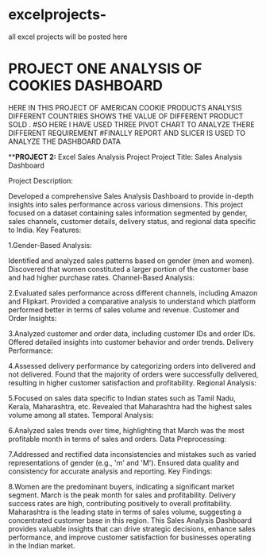 # excelprojects-
all excel projects will be posted here 
# PROJECT ONE ANALYSIS OF COOKIES DASHBOARD 
HERE IN THIS PROJECT OF AMERICAN COOKIE PRODUCTS ANALYSIS DIFFERENT COUNTRIES SHOWS THE VALUE OF DIFFERENT PRODUCT SOLD .
#SO HERE I HAVE USED  THREE PIVOT CHART TO ANALYZE THERE DIFFERENT REQUIREMENT
#FINALLY REPORT AND SLICER IS USED TO ANALYZE THE DASHBOARD DATA 


****PROJECT 2:**
Excel Sales Analysis Project 
Project Title: Sales Analysis Dashboard

Project Description:

Developed a comprehensive Sales Analysis Dashboard to provide in-depth insights into sales performance across various dimensions. This project focused on a dataset containing sales information segmented by gender, sales channels, customer details, delivery status, and regional data specific to India.
Key Features:

1.Gender-Based Analysis:

Identified and analyzed sales patterns based on gender (men and women).
Discovered that women constituted a larger portion of the customer base and had higher purchase rates.
Channel-Based Analysis:

2.Evaluated sales performance across different channels, including Amazon and Flipkart.
Provided a comparative analysis to understand which platform performed better in terms of sales volume and revenue.
Customer and Order Insights:

3.Analyzed customer and order data, including customer IDs and order IDs.
Offered detailed insights into customer behavior and order trends.
Delivery Performance:

4.Assessed delivery performance by categorizing orders into delivered and not delivered.
Found that the majority of orders were successfully delivered, resulting in higher customer satisfaction and profitability.
Regional Analysis:

5.Focused on sales data specific to Indian states such as Tamil Nadu, Kerala, Maharashtra, etc.
Revealed that Maharashtra had the highest sales volume among all states.
Temporal Analysis:

6.Analyzed sales trends over time, highlighting that March was the most profitable month in terms of sales and orders.
Data Preprocessing:

7.Addressed and rectified data inconsistencies and mistakes such as varied representations of gender (e.g., 'm' and 'M').
Ensured data quality and consistency for accurate analysis and reporting.
Key Findings:

8.Women are the predominant buyers, indicating a significant market segment.
March is the peak month for sales and profitability.
Delivery success rates are high, contributing positively to overall profitability.
Maharashtra is the leading state in terms of sales volume, suggesting a concentrated customer base in this region.
This Sales Analysis Dashboard provides valuable insights that can drive strategic decisions, enhance sales performance, and improve customer satisfaction for businesses operating in the Indian market.



